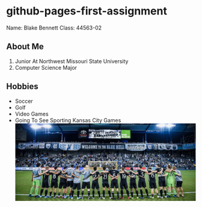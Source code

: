 # github-pages-first-assignment
Name: Blake Bennett
Class: 44563-02
## About Me
1. Junior At Northwest Missouri State University
2. Computer Science Major
## Hobbies
* Soccer
* Golf
* Video Games
* Going To See Sporting Kansas City Games
![Sporting Stadium](sporting.png)

##

